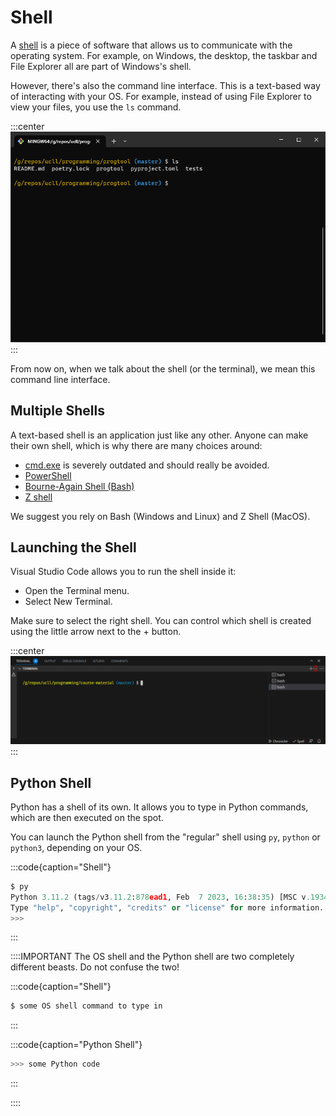 # Shell

A [shell](https://en.wikipedia.org/wiki/Shell_(computing)) is a piece of software that allows us to communicate with the operating system.
For example, on Windows, the desktop, the taskbar and File Explorer all are part of Windows's shell.

However, there's also the command line interface.
This is a text-based way of interacting with your OS.
For example, instead of using File Explorer to view your files, you use the `ls` command.

:::center
![Command Line Interface](shell.png)
:::

From now on, when we talk about the shell (or the terminal), we mean this command line interface.

## Multiple Shells

A text-based shell is an application just like any other.
Anyone can make their own shell, which is why there are many choices around:

* [cmd.exe](https://en.wikipedia.org/wiki/Cmd.exe) is severely outdated and should really be avoided.
* [PowerShell](https://en.wikipedia.org/wiki/PowerShell)
* [Bourne-Again Shell (Bash)](https://en.wikipedia.org/wiki/Bash_(Unix_shell))
* [Z shell](https://en.wikipedia.org/wiki/Z_shell)

We suggest you rely on Bash (Windows and Linux) and Z Shell (MacOS).

## Launching the Shell

Visual Studio Code allows you to run the shell inside it:

* Open the Terminal menu.
* Select New Terminal.

Make sure to select the right shell.
You can control which shell is created using the little arrow next to the + button.

:::center
![Shell Selection](shell-selection.png)
:::

## Python Shell

Python has a shell of its own.
It allows you to type in Python commands, which are then executed on the spot.

You can launch the Python shell from the "regular" shell using `py`, `python` or `python3`, depending on your OS.

:::code{caption="Shell"}

```python
$ py
Python 3.11.2 (tags/v3.11.2:878ead1, Feb  7 2023, 16:38:35) [MSC v.1934 64 bit (AMD64)] on win32
Type "help", "copyright", "credits" or "license" for more information.
>>>

```

:::

::::IMPORTANT
The OS shell and the Python shell are two completely different beasts.
Do not confuse the two!

:::code{caption="Shell"}

```bash
$ some OS shell command to type in
```

:::

:::code{caption="Python Shell"}

```python
>>> some Python code
```

:::

::::
